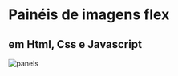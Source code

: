 # Painéis de imagens flex
## em Html, Css e Javascript

![panels](https://github.com/diegobaena89/javascript/blob/main/Day05-%20Paineis%20de%20imagens/panels23.gif)
